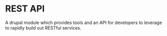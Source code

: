 REST API
=======

A drupal module which provides tools and an API for developers to leverage to rapidly build out RESTful services.
